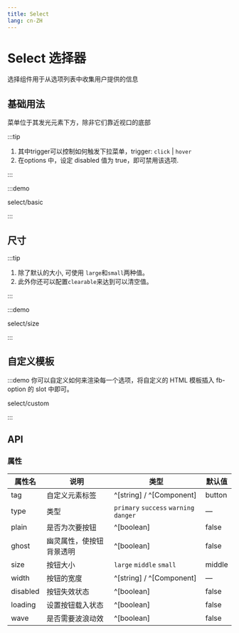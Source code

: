 ```yaml
---
title: Select
lang: cn-ZH
---
```


# Select 选择器

选择组件用于从选项列表中收集用户提供的信息

## 基础用法

菜单位于其发光元素下方，除非它们靠近视口的底部

:::tip

1.  其中trigger可以控制如何触发下拉菜单，trigger: `click` | `hover`
2.  在options 中，设定 disabled 值为 true，即可禁用该选项.

:::

:::demo

select/basic

:::

## 尺寸

:::tip

1. 除了默认的大小, 可使用 `large`和`small`两种值。
2. 此外你还可以配置`clearable`来达到可以清空值。

:::

:::demo

select/size

:::

## 自定义模板

:::demo 你可以自定义如何来渲染每一个选项，将自定义的 HTML 模板插入 fb-option 的 slot 中即可。

select/custom

:::

## API

### 属性

| 属性名   | 说明                     | 类型                                   | 默认值 |
| -------- | ------------------------ | -------------------------------------- | ------ |
| tag      | 自定义元素标签           | ^[string] / ^[Component]               | button |
| type     | 类型                     | `primary` `success` `warning` `danger` | —      |
| plain    | 是否为次要按钮           | ^[boolean]                             | false  |
| ghost    | 幽灵属性，使按钮背景透明 | ^[boolean]                             | false  |
| size     | 按钮大小                 | `large` `middle` `small`               | middle |
| width    | 按钮的宽度               | ^[string] / ^[Component]               | —      |
| disabled | 按钮失效状态             | ^[boolean]                             | false  |
| loading  | 设置按钮载入状态         | ^[boolean]                             | false  |
| wave     | 是否需要波浪动效         | ^[boolean]                             | false  |
